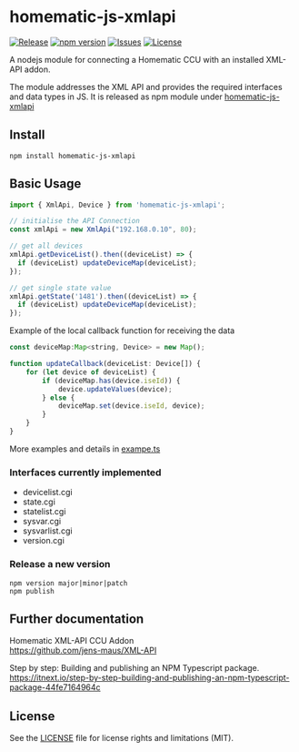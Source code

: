 # homematic-js-xmlapi
[![Release](https://img.shields.io/github/release/jenszech/homematic-js-xmlapi.svg)](https://github.com/hobbyquaker/XML-API/releases/latest)
[![npm version](https://badge.fury.io/js/homematic-js-xmlapi.svg)](https://badge.fury.io/js/homematic-js-xmlapi)
[![Issues](https://img.shields.io/github/issues/jenszech/homematic-js-xmlapi.svg)](https://github.com/hobbyquaker/XML-API/issues)
[![License](https://img.shields.io/badge/license-MIT-green.svg)](https://opensource.org/licenses/MIT)

A nodejs module for connecting a Homematic CCU with an installed XML-API addon.

The module addresses the XML API and provides the required interfaces and data types in JS. It is released as npm module under [homematic-js-xmlapi](https://www.npmjs.com/package/homematic-js-xmlapi)

## Install
```
npm install homematic-js-xmlapi
```
## Basic Usage
```javascript
import { XmlApi, Device } from 'homematic-js-xmlapi';

// initialise the API Connection
const xmlApi = new XmlApi("192.168.0.10", 80);

// get all devices 
xmlApi.getDeviceList().then((deviceList) => {
  if (deviceList) updateDeviceMap(deviceList);
});

// get single state value 
xmlApi.getState('1481').then((deviceList) => {
  if (deviceList) updateDeviceMap(deviceList);
});
```

Example of the local callback function for receiving the data
```javascript
const deviceMap:Map<string, Device> = new Map();

function updateCallback(deviceList: Device[]) {
    for (let device of deviceList) {
        if (deviceMap.has(device.iseId)) {
            device.updateValues(device);
        } else {
            deviceMap.set(device.iseId, device);
        }
    }
}
```
More examples and details in [exampe.ts](./src/example/example.ts)

### Interfaces currently implemented
* devicelist.cgi
* state.cgi
* statelist.cgi
* sysvar.cgi
* sysvarlist.cgi
* version.cgi

### Release a new version
```
npm version major|minor|patch
npm publish
```

## Further documentation
Homematic XML-API CCU Addon<br>
https://github.com/jens-maus/XML-API

Step by step: Building and publishing an NPM Typescript package.<br>
https://itnext.io/step-by-step-building-and-publishing-an-npm-typescript-package-44fe7164964c

## License
See the [LICENSE](LICENSE.md) file for license rights and limitations (MIT).

